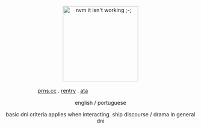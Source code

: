 
<p align="center">
    <img width="200" src="" alt="nvm it isn't working ;-;">
</p>

 ㅤㅤㅤ ㅤ  ㅤㅤ[prns.cc](https://pronouns.cc/@argus) . [rentry](https://rentry.co/rockstars) . [ata](https://wolfbrothers.atabook.org/)

<p align="center">
english / portuguese
</p>
<p align="center">
 basic dni criteria applies when interacting. ship discourse / drama in general dni
</p>
